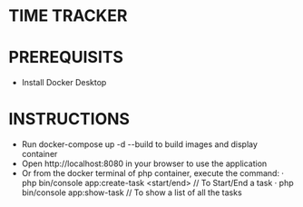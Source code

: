 # TIME TRACKER
 
# PREREQUISITS

- Install Docker Desktop

# INSTRUCTIONS

- Run docker-compose up -d --build to build images and display container
- Open http://localhost:8080 in your browser to use the application 
- Or from the docker terminal of php container, execute the command: 
 		· php bin/console app:create-task <start/end> // To Start/End a task
 		· php bin/console app:show-task // To show a list of all the tasks